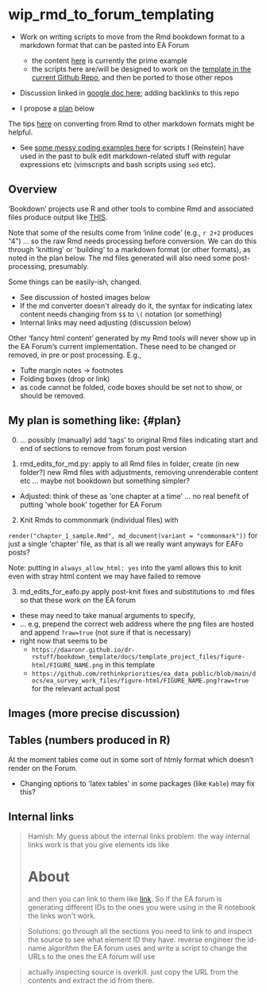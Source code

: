 # wip_rmd_to_forum_templating

- Work on writing scripts to move from the Rmd bookdown format to a markdown format that can be pasted into EA Forum
    - the content [here](https://rethinkpriorities.github.io/ea_data_public/eas-donations.html) is currently the prime example
    - the scripts here are/will be designed to work on the [template in the current Github Repo](https://daaronr.github.io/dr-rstuff/bookdown_template/docs/about.html), and then be ported to those other repos

- Discussion linked in [google doc here](https://docs.google.com/document/d/1R27474udUmzAD5tozOB6q7GA-EG-sW_j5Pz68bZwJQQ/edit#heading=h.4eoz5fvmsd7x); adding backlinks to this repo

- I propose a [plan](#plan) below


The tips [here](https://rmarkdown.rstudio.com/docs/reference/md_document.html) on converting from Rmd to other markdown formats might be helpful.

- See [some messy coding examples here](https://github.com/daaronr/dr_text_md_tools/tree/master/example_work_from_micro_teaching) for scripts I (Reinstein) have used in the past to bulk edit markdown-related stuff with regular expressions etc (vimscripts and bash scripts using `sed` etc).


## Overview

‘Bookdown’ projects use R and other tools to combine Rmd and associated files produce output like [THIS](https://rethinkpriorities.github.io/ea_data_public/outline-disc.html).

Note that some of the results come from ‘inline code’ (e.g., `r 2+2` produces “4”) ... so the raw Rmd needs processing before conversion. We can do this through 'knitting' or 'building' to a markdown format (or other formats), as noted in the plan below. The md files generated will also need some post-processing, presumably.

Some things can be easily-ish, changed.

- See discussion of hosted images below
- If the md converter doesn't already do it, the syntax for indicating latex content needs changing from `$$` to `\(` notation (or something)
- Internal links may need adjusting (discussion below)


Other ‘fancy html content’ generated by my Rmd tools will never show up in the EA Forum’s current implementation. These need to be changed or removed, in pre or post processing. E.g.,

- Tufte margin notes $\rightarrow$  footnotes
- Folding boxes (drop or link)
- as code cannot be folded, code boxes should be set not to show, or should be removed.





## My plan is something like: {#plan}

0. ... possibly (manually) add ‘tags’ to original Rmd files indicating start and end of sections to remove from forum post version


1. rmd_edits_for_md.py: apply to all Rmd files in folder, create (in new folder?) new Rmd files with adjustments, removing unrenderable content etc ... maybe not bookdown but something simpler?

- Adjusted: think of these as 'one chapter at a time' ... no real benefit of putting 'whole book' together for EA Forum

2. Knit Rmds  to commonmark (individual files) with

`render("chapter_1_sample.Rmd", md_document(variant = "commonmark"))` for just a single 'chapter' file, as that is all we really want anyways for EAFo posts?

Note: putting in `always_allow_html: yes` into the yaml allows this to knit even with stray html content we may have failed to remove

3. md_edits_for_eafo.py apply post-knit fixes and substitutions to .md files so that these work on the EA forum

- these may need to take manual arguments to specify,
- ... e.g, prepend the correct web address where the png files are hosted and append `?raw=true` (not sure if that is necessary)
-  right now that seems to be
    - `https://daaronr.github.io/dr-rstuff/bookdown_template/docs/template_project_files/figure-html/FIGURE_NAME.png` in this template
    - `https://github.com/rethinkpriorities/ea_data_public/blob/main/docs/ea_survey_work_files/figure-html/FIGURE_NAME.png?raw=true` for the relevant actual post


## Images (more precise discussion)

## Tables (numbers produced in R)

At the moment tables come out in some sort of htmly format which doesn’t render on the Forum.
- Changing options to 'latex tables' in some packages (like `Kable`) may fix this?



## Internal links

> Hamish: My guess about the internal links problem: the way internal links work is that you give elements ids like <h1 id="about">About</h1> and then you can link to them like <a href="#about">link</a>. So if the EA forum is generating different IDs to the ones you were using in the R notebook the links won't work.

> Solutions:
> go through all the sections you need to link to and inspect the source to see what element ID they have.
reverse engineer the id-name algorithm the EA forum uses and write a script to change the URLs to the ones the EA forum will use

> actually inspecting source is overkill. just copy the URL from the contents and extract the id from there.

